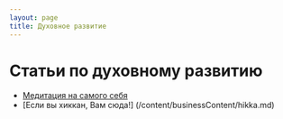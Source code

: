 ```yaml
---
layout: page
title: Духовное развитие
---
```


# Статьи по духовному развитию

* [Медитация на самого себя](/content/businessContent/meditation.html)
* [Если вы хиккан, Вам сюда!] (/content/businessContent/hikka.md)


